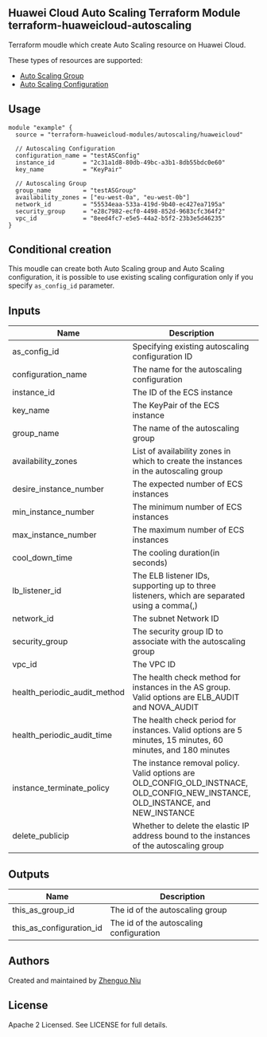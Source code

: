Huawei Cloud Auto Scaling Terraform Module
terraform-huaweicloud-autoscaling
---

Terraform moudle which create Auto Scaling resource on Huawei Cloud.

These types of resources are supported:

* [Auto Scaling Group](https://www.terraform.io/docs/providers/huaweicloud/r/as_group_v1.html)
* [Auto Scaling Configuration](https://www.terraform.io/docs/providers/huaweicloud/r/as_configuration_v1.html)

## Usage

```hcl
module "example" {
  source = "terraform-huaweicloud-modules/autoscaling/huaweicloud"

  // Autoscaling Configuration
  configuration_name = "testASConfig"
  instance_id        = "2c31a1d8-80db-49bc-a3b1-8db55bdc0e60"
  key_name           = "KeyPair"

  // Autoscaling Group
  group_name         = "testASGroup"
  availability_zones = ["eu-west-0a", "eu-west-0b"]
  network_id         = "55534eaa-533a-419d-9b40-ec427ea7195a"
  security_group     = "e28c7982-ecf0-4498-852d-9683cfc364f2"
  vpc_id             = "8eed4fc7-e5e5-44a2-b5f2-23b3e5d46235" 
}
```

## Conditional creation

This moudle can create both Auto Scaling group and Auto Scaling configuration, it is
possible to use existing scaling configuration only if you specify `as_config_id` parameter.

## Inputs

| Name | Description | Type | Default | Required |
|------|-------------|:----:|:-----:|:-----:|
| as_config_id  | Specifying existing autoscaling configuration ID  | string  | ''  | no  |
| configuration_name  | The name for the autoscaling configuration  | string  | ''  | no  |
| instance_id  | The ID of the ECS instance  | string  | ''  | no  |
| key_name  | The KeyPair of the ECS instance  | string  | ''  | no  |
| group_name  | The name of the autoscaling group  | string  | -  | yes  |
| availability_zones  | List of availability zones in which to create the instances in the autoscaling group  | list  | `<list>`  | no  |
| desire_instance_number  | The expected number of ECS instances  | string  | "0"  | no  |
| min_instance_number  | The minimum number of ECS instances  | string  | "0"  | no  |
| max_instance_number  | The maximum number of ECS instances  | string  | "1"  | no  |
| cool_down_time  | The cooling duration(in seconds)  | string  | "300"  | no  |
| lb_listener_id  | The ELB listener IDs, supporting up to three listeners, which are separated using a comma(,)  | string  | ""  | no  |
| network_id  | The subnet Network ID  | string  | -  | yes  |
| security_group  | The security group ID to associate with the autoscaling group  | string  | -  | yes  |
| vpc_id  | The VPC ID  | string  | -  | yes  |
| health_periodic_audit_method  | The health check method for instances in the AS group. Valid options are ELB_AUDIT and NOVA_AUDIT  | string  | "NOVA_AUDIT"  | no  |
| health_periodic_audit_time  | The health check period for instances. Valid options are 5 minutes, 15 minutes, 60 minutes, and 180 minutes  | string  | "5"  | no  |
| instance_terminate_policy  | The instance removal policy. Valid options are OLD_CONFIG_OLD_INSTNACE, OLD_CONFIG_NEW_INSTANCE, OLD_INSTANCE, and NEW_INSTANCE  | string  | "OLD_CONFIG_OLD_INSTANCE"  | no  |
| delete_publicip  | Whether to delete the elastic IP address bound to the instances of the autoscaling group  | string  | "false"  | no  |


## Outputs

| Name | Description |
|------|-------------|
| this_as_group_id | The id of the autoscaling group |
| this_as_configuration_id | The id of the autoscaling configuration |

Authors
----
Created and maintained by [Zhenguo Niu](https://github.com/niuzhenguo)

License
----
Apache 2 Licensed. See LICENSE for full details.
